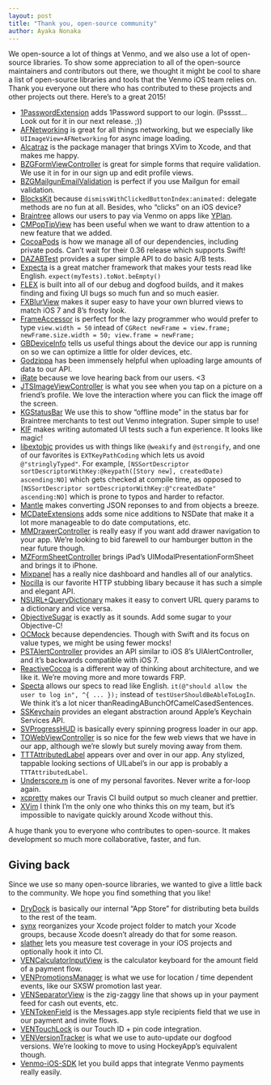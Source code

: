 ```yaml
---
layout: post
title: "Thank you, open-source community"
author: Ayaka Nonaka
---
```


We open-source a lot of things at Venmo, and we also use a lot of open-source libraries. To show some appreciation to all of the open-source maintainers and contributors out there, we thought it might be cool to share a list of open-source libraries and tools that the Venmo iOS team relies on. Thank you everyone out there who has contributed to these projects and other projects out there. Here’s to a great 2015!

* [1PasswordExtension](https://github.com/AgileBits/onepassword-app-extension) adds 1Password support to our login. (Psssst... Look out for it in our next release. ;))
* [AFNetworking](https://github.com/AFNetworking/AFNetworking) is great for all things networking, but we especially like `UIImageView+AFNetworking` for async image loading.
* [Alcatraz](https://github.com/supermarin/Alcatraz) is the package manager that brings XVim to Xcode, and that makes me happy.
* [BZGFormViewController](https://github.com/benzguo/BZGFormViewController) is great for simple forms that require validation. We use it in for in our sign up and edit profile views.
* [BZGMailgunEmailValidation](https://github.com/benzguo/BZGMailgunEmailValidation) is perfect if you use Mailgun for email validation.
* [BlocksKit](https://github.com/zwaldowski/BlocksKit) because `dismissWithClickedButtonIndex:animated:` delegate methods are no fun at all. Besides, who “clicks” on an iOS device?
* [Braintree](https://github.com/braintree/braintree_ios) allows our users to pay via Venmo on apps like [YPlan](https://yplanapp.com/).
* [CMPopTipView](https://github.com/chrismiles/CMPopTipView) has been useful when we want to draw attention to a new feature that we added.
* [CocoaPods](https://github.com/cocoapods/cocoapods) is how we manage all of our dependencies, including private pods. Can’t wait for their 0.36 release which supports Swift!
* [DAZABTest](https://github.com/dasmer/DAZABTest) provides a super simple API to do basic A/B tests.
* [Expecta](https://github.com/specta/expecta) is a great matcher framework that makes your tests read like English. `expect(myTests).toNot.beEmpty()`
* [FLEX](https://github.com/Flipboard/FLEX) is built into all of our debug and dogfood builds, and it makes finding and fixing UI bugs so much fun and so much easier.
* [FXBlurView](https://github.com/nicklockwood/FXBlurView) makes it super easy to have your own blurred views to match iOS 7 and 8’s frosty look.
* [FrameAccessor](https://github.com/AlexDenisov/FrameAccessor) is perfect for the lazy programmer who would prefer to type `view.width = 50` intead of `CGRect newFrame = view.frame; newFrame.size.width = 50; view.frame = newFrame;`
* [GBDeviceInfo](https://github.com/lmirosevic/GBDeviceInfo) tells us useful things about the device our app is running on so we can optimize a little for older devices, etc.
* [Godzippa](https://github.com/mattt/Godzippa) has been immensely helpful when uploading large amounts of data to our API.
* [iRate](https://github.com/nicklockwood/iRate) because we love hearing back from our users. <3
* [JTSImageViewController](https://github.com/jaredsinclair/JTSImageViewController) is what you see when you tap on a picture on a friend’s profile. We love the interaction where you can flick the image off the screen.
* [KGStatusBar](https://github.com/kevingibbon/KGStatusBar) We use this to show “offline mode” in the status bar for Braintree merchants to test out Venmo integration. Super simple to use!
* [KIF](https://github.com/kif-framework/KIF) makes writing automated UI tests such a fun experience. It looks like magic!
* [libextobjc](https://github.com/jspahrsummers/libextobjc) provides us with things like `@weakify` and `@strongify`, and one of our favorites is `EXTKeyPathCoding` which lets us avoid `@"stringlyTyped"`. For example, `[NSSortDescriptor sortDescriptorWithKey:@keypath([Story new], createdDate) ascending:NO]` which gets checked at compile time, as opposed to `[NSSortDescriptor sortDescriptorWithKey:@"createdDate" ascending:NO]` which is prone to typos and harder to refactor.
* [Mantle](https://github.com/Mantle/Mantle) makes converting JSON reponses to and from objects a breeze.
* [MCDateExtensions](https://github.com/mirego/MCDateExtensions) adds some nice additions to NSDate that make it a lot more manageable to do date computations, etc.
* [MMDrawerController](https://github.com/mutualmobile/MMDrawerController) is really easy if you want add drawer navigation to your app. We’re looking to bid farewell to our hamburger button in the near future though.
* [MZFormSheetController](https://github.com/m1entus/MZFormSheetController) brings iPad’s UIModalPresentationFormSheet and brings it to iPhone.
* [Mixpanel](https://github.com/mixpanel/mixpanel-iphone) has a really nice dashboard and handles all of our analytics.
* [Nocilla](https://github.com/luisobo/Nocilla) is our favorite HTTP stubbing libary because it has such a simple and elegant API.
* [NSURL+QueryDictionary](https://github.com/itsthejb/NSURL-QueryDictionary) makes it easy to convert URL query params to a dictionary and vice versa.
* [ObjectiveSugar](https://github.com/supermarin/objectivesugar) is exactly as it sounds. Add some sugar to your Objective-C!
* [OCMock](https://github.com/erikdoe/ocmock) because dependencies. Though with Swift and its focus on value types, we might be using fewer mocks!
* [PSTAlertController](https://github.com/steipete/PSTAlertController) provides an API similar to iOS 8’s UIAlertController, and it’s backwards compatible with iOS 7.
* [ReactiveCocoa](https://github.com/ReactiveCocoa/ReactiveCocoa) is a different way of thinking about architecture, and we like it. We’re moving more and more towards FRP.
* [Specta](https://github.com/specta/specta) allows our specs to read like English. `it(@"should allow the user to log in", ^{ ... });` instead of `testUserShouldBeAbleToLogIn`. We think it’s a lot nicer thanReadingABunchOfCamelCasedSentences.
* [SSKeychain](https://github.com/soffes/sskeychain) provides an elegant abstraction around Apple’s Keychain Services API.
* [SVProgressHUD](https://github.com/TransitApp/SVProgressHUD) is basically every spinning progress loader in our app.
* [TOWebViewController](https://github.com/TimOliver/TOWebViewController) is so nice for the few web views that we have in our app, although we’re slowly but surely moving away from them.
* [TTTAttributedLabel](https://github.com/TTTAttributedLabel/TTTAttributedLabel) appears over and over in our app. Any stylized, tappable looking sections of UILabel’s in our app is probably a `TTTAttributedLabel`.
* [Underscore.m](https://github.com/robb/Underscore.m) is one of my personal favorites. Never write a for-loop again.
* [xcpretty](https://github.com/supermarin/xcpretty) makes our Travis CI build output so much cleaner and prettier.
* [XVim](https://github.com/XVimProject/XVim) I think I’m the only one who thinks this on my team, but it’s impossible to navigate quickly around Xcode without this.

A huge thank you to everyone who contributes to open-source. It makes development so much more collaborative, faster, and fun.

## Giving back

Since we use so many open-source libraries, we wanted to give a little back to the community. We hope you find something that you like!

* [DryDock](https://github.com/venmo/DryDock-iOS/) is basically our internal “App Store” for distributing beta builds to the rest of the team.
* [synx](https://github.com/venmo/synx) reorganizes your Xcode project folder to match your Xcode groups, because Xcode doesn’t already do that for some reason.
* [slather](https://github.com/venmo/slather) lets you measure test coverage in your iOS projects and optionally hook it into CI.
* [VENCalculatorInputView](https://github.com/venmo/VENCalculatorInputView) is the calculator keyboard for the amount field of a payment flow.
* [VENPromotionsManager](https://github.com/venmo/VENPromotionsManager) is what we use for location / time dependent events, like our SXSW promotion last year.
* [VENSeparatorView](https://github.com/venmo/VENSeparatorView) is the zig-zaggy line that shows up in your payment feed for cash out events, etc.
* [VENTokenField](https://github.com/venmo/VENTokenField) is the Messages.app style recipients field that we use in our payment and invite flows.
* [VENTouchLock](https://github.com/venmo/VENTouchLock) is our Touch ID + pin code integration.
* [VENVersionTracker](https://github.com/venmo/VENVersionTracker) is what we use to auto-update our dogfood versions. We’re looking to move to using HockeyApp’s equivalent though.
* [Venmo-iOS-SDK](https://github.com/venmo/venmo-ios-sdk) let you build apps that integrate Venmo payments really easily.
